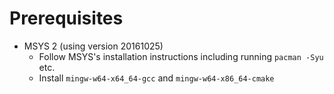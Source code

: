 # Prerequisites

- MSYS 2 (using version 20161025)
  - Follow MSYS's installation instructions including running `pacman -Syu` etc.
  - Install `mingw-w64-x64_64-gcc` and `mingw-w64-x86_64-cmake`
  
